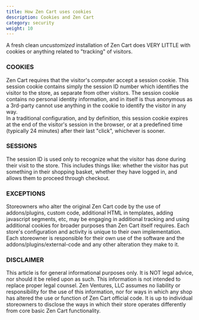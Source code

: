 ```yaml
---
title: How Zen Cart uses cookies 
description: Cookies and Zen Cart 
category: security
weight: 10
---
```


A fresh clean _uncustomized_ installation of Zen Cart does VERY LITTLE with cookies or anything related to "tracking" of visitors.  

### COOKIES  
Zen Cart requires that the visitor's computer accept a session cookie. This session cookie contains simply the session ID number which identifies the visitor to the store, as separate from other visitors. The session cookie contains no personal identity information, and in itself is thus anonymous as a 3rd-party cannot use anything in the cookie to identify the visitor in any way.  
In a traditional configuration, and by definition, this session cookie expires at the end of the visitor's session in the browser, or at a predefined time (typically 24 minutes) after their last "click", whichever is sooner.  

### SESSIONS  
The session ID is used only to recognize what the visitor has done during their visit to the store. This includes things like: whether the visitor has put something in their shopping basket, whether they have logged in, and allows them to proceed through checkout.  

### EXCEPTIONS  
Storeowners who alter the original Zen Cart code by the use of addons/plugins, custom code, additional HTML in templates, adding javascript segments, etc, may be engaging in additional tracking and using additional cookies for broader purposes than Zen Cart itself requires. Each store's configuration and activity is unique to their own implementation. Each storeowner is responsible for their own use of the software and the addons/plugins/external-code and any other alteration they make to it.  

### DISCLAIMER  
This article is for general informational purposes only. It is NOT legal advice, nor should it be relied upon as such. This information is not intended to replace proper legal counsel. Zen Ventures, LLC assumes no liability or responsibility for the use of this information, nor for ways in which any shop has altered the use or function of Zen Cart official code. It is up to individual storeowners to disclose the ways in which their store operates differently from core basic Zen Cart functionality.

